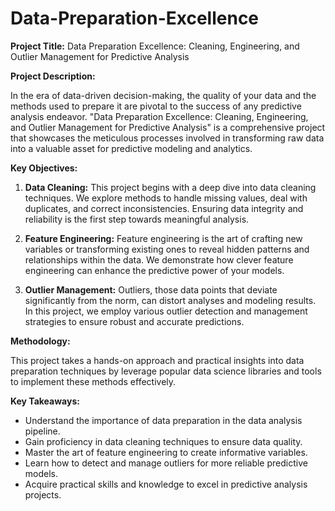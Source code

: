 # Data-Preparation-Excellence


**Project Title:** Data Preparation Excellence: Cleaning, Engineering, and Outlier Management for Predictive Analysis

**Project Description:**

In the era of data-driven decision-making, the quality of your data and the methods used to prepare it are pivotal to the success of any predictive analysis endeavor. "Data Preparation Excellence: Cleaning, Engineering, and Outlier Management for Predictive Analysis" is a comprehensive project that showcases the meticulous processes involved in transforming raw data into a valuable asset for predictive modeling and analytics.

**Key Objectives:**

1.  **Data Cleaning:** This project begins with a deep dive into data cleaning techniques. We explore methods to handle missing values, deal with duplicates, and correct inconsistencies. Ensuring data integrity and reliability is the first step towards meaningful analysis.
    
2.  **Feature Engineering:** Feature engineering is the art of crafting new variables or transforming existing ones to reveal hidden patterns and relationships within the data. We demonstrate how clever feature engineering can enhance the predictive power of your models.
    
3.  **Outlier Management:** Outliers, those data points that deviate significantly from the norm, can distort analyses and modeling results. In this project, we employ various outlier detection and management strategies to ensure robust and accurate predictions.
    

**Methodology:**

This project takes a hands-on approach and practical insights into data preparation techniques by leverage popular data science libraries and tools to implement these methods effectively.

**Key Takeaways:**

-   Understand the importance of data preparation in the data analysis pipeline.
-   Gain proficiency in data cleaning techniques to ensure data quality.
-   Master the art of feature engineering to create informative variables.
-   Learn how to detect and manage outliers for more reliable predictive models.
-   Acquire practical skills and knowledge to excel in predictive analysis projects.

